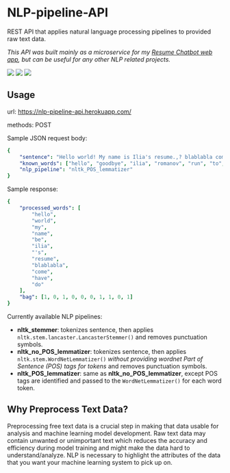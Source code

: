 # NLP-pipeline-API
REST API that applies natural language processing pipelines to provided raw text data.

*This API was built mainly as a microservice for my <a href="https://github.com/Iliaromanov/Resume-Chatbot-WebApp">Resume Chatbot web app</a>, but can be useful for any other NLP related projects.*

<img src="https://img.shields.io/badge/-Python-dark_green" /> <img src="https://img.shields.io/badge/-FastAPI-blue" /> <img src="https://img.shields.io/badge/-NLTK-yellow" />

## Usage

url: https://nlp-pipeline-api.herokuapp.com/

methods: POST

Sample JSON request body:
```yaml
{
    "sentence": "Hello world! My name is Ilia's resume.,? blablabla coming having doing",
    "known_words": ["hello", "goodbye", "ilia", "romanov", "run", "to", "come", "have", "foo", "do"],
    "nlp_pipeline": "nltk_POS_lemmatizer"
}
```
Sample response:
```yaml
{
    "processed_words": [
        "hello",
        "world",
        "my",
        "name",
        "be",
        "ilia",
        "'s",
        "resume",
        "blablabla",
        "come",
        "have",
        "do"
    ],
    "bag": [1, 0, 1, 0, 0, 0, 1, 1, 0, 1]
}
```

Currently available NLP pipelines: 
- **nltk_stemmer**: tokenizes sentence, then applies `nltk.stem.lancaster.LancasterStemmer()` and removes punctuation symbols.
- **nltk_no_POS_lemmatizer**: tokenizes sentence, then applies `nltk.stem.WordNetLemmatizer()` *without providing wordnet Part of Sentence (POS) tags for tokens* and removes punctuation symbols.
- **nltk_POS_lemmatizer**: same as **nltk_no_POS_lemmatizer**, except POS tags are identified and passed to the `WordNetLemmatizer()` for each word token.

## Why Preprocess Text Data?

Preprocessing free text data is a crucial step in making that data usable for analysis and machine learning model development. Raw text data may contain unwanted or unimportant text which reduces the accuracy and efficiency during model training and might make the data hard to understand/analyze. NLP is necessary to highlight the attributes of the data that you want your machine learning system to pick up on.
